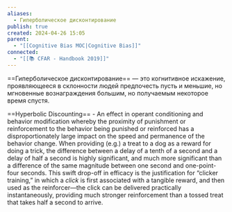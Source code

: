 ```yaml
---
aliases:
  - Гиперболическое дисконтирование
publish: true
created: 2024-04-26 15:05
parent:
  - "[[Cognitive Bias MOC|Cognitive Bias]]"
connected:
  - "[[📚 CFAR - Handbook 2019]]"
---
```




==Гиперболическое дисконтирование== — это когнитивное искажение, проявляющееся в склонности людей предпочесть пусть и меньшие, но мгновенные вознаграждения большим, но получаемым некоторое время спустя.

==Hyperbolic Discounting== - An effect in operant conditioning and behavior modification whereby the proximity of punishment or reinforcement to the behavior being punished or reinforced has a disproportionately large impact on the speed and permanence of the behavior change. 
When providing (e.g.) a treat to a dog as a reward for doing a trick, the difference between a delay of a tenth of a second and a delay of half a second is highly significant, and much more significant than a difference of the same magnitude between one second and one-point-four seconds. This swift drop-off in efficacy is the justification for “clicker training,” in which a _click_ is first associated with a tangible reward, and then used as the reinforcer—the click can be delivered practically instantaneously, providing much stronger reinforcement than a tossed treat that takes half a second to arrive.